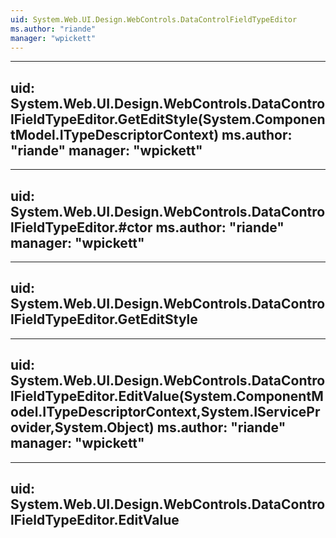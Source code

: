 ```yaml
---
uid: System.Web.UI.Design.WebControls.DataControlFieldTypeEditor
ms.author: "riande"
manager: "wpickett"
---
```


---
uid: System.Web.UI.Design.WebControls.DataControlFieldTypeEditor.GetEditStyle(System.ComponentModel.ITypeDescriptorContext)
ms.author: "riande"
manager: "wpickett"
---

---
uid: System.Web.UI.Design.WebControls.DataControlFieldTypeEditor.#ctor
ms.author: "riande"
manager: "wpickett"
---

---
uid: System.Web.UI.Design.WebControls.DataControlFieldTypeEditor.GetEditStyle
---

---
uid: System.Web.UI.Design.WebControls.DataControlFieldTypeEditor.EditValue(System.ComponentModel.ITypeDescriptorContext,System.IServiceProvider,System.Object)
ms.author: "riande"
manager: "wpickett"
---

---
uid: System.Web.UI.Design.WebControls.DataControlFieldTypeEditor.EditValue
---
